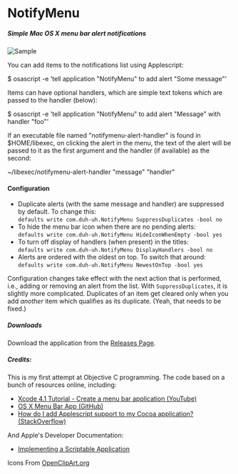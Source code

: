 NotifyMenu
==========

##### Simple Mac OS X menu bar alert notifications

![Sample](https://dl.dropboxusercontent.com/s/je4pjpt8kaptvx7/Screenshot%202014-06-15%2009.26.44.png)

You can add items to the notifications list using Applescript:

$ osascript -e 'tell application "NotifyMenu" to add alert "Some message"'

Items can have optional handlers, which are simple text tokens which are passed
to the handler (below):

$ osascript -e 'tell application "NotifyMenu" to add alert "Message" with handler "foo"'

If an executable file named "notifymenu-alert-handler" is found in $HOME/libexec,
on clicking the alert in the menu, the text of the alert will be passed to it as
the first argument and the handler (if available) as the second:

~/libexec/notifymenu-alert-handler "message" "handler"

#### Configuration

- Duplicate alerts (with the same message and handler) are suppressed by default. To change this:  
  `defaults write com.duh-uh.NotifyMenu SuppressDuplicates -bool no`
- To hide the menu bar icon when there are no pending alerts:  
  `defaults write com.duh-uh.NotifyMenu HideIconWhenEmpty -bool yes`
- To turn off display of handlers (when present) in the titles:  
  `defaults write com.duh-uh.NotifyMenu DisplayHandlers -bool no`
- Alerts are ordered with the oldest on top. To switch that around:  
  `defaults write com.duh-uh.NotifyMenu NewestOnTop -bool yes`

Configuration changes take effect with the next action that is performed, i.e., adding or removing an alert from the list.  With `SuppressDuplicates`, it is slightly more complicated.  Duplicates of an item get cleared only when you add *another* item which qualifies as its duplicate.  (Yeah, that needs to be fixed.) 

##### Downloads

Download the application from the [Releases Page](https://github.com/venkytv/NotifyMenu/releases).

##### Credits:

This is my first attempt at Objective C programming.  The code based on a bunch
of resources online, including:

- [Xcode 4.1 Tutorial - Create a menu bar application (YouTube)](https://www.youtube.com/watch?v=HRPMFNDcfLY)
- [OS X Menu Bar App (GitHub)](https://github.com/chivalry/os-x-menu-bar-app)
- [How do I add Applescript support to my Cocoa application? (StackOverflow)](http://stackoverflow.com/a/10773994)

And Apple's Developer Documentation:

- [Implementing a Scriptable Application](https://developer.apple.com/library/mac/documentation/Cocoa/Conceptual/ScriptableCocoaApplications/SApps_implement/SAppsImplement.html)

Icons From [OpenClipArt.org](https://openclipart.org/detail/3743/warning-notification-by-zeimusu)

